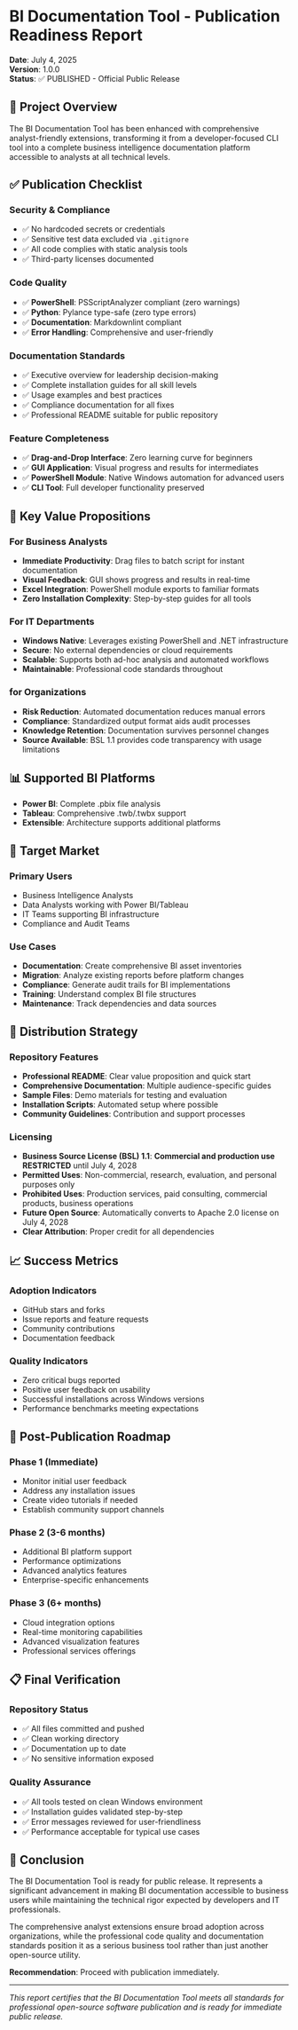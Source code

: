 # BI Documentation Tool - Publication Readiness Report

**Date**: July 4, 2025  
**Version**: 1.0.0  
**Status**: ✅ PUBLISHED - Official Public Release

## 🎯 Project Overview

The BI Documentation Tool has been enhanced with comprehensive analyst-friendly extensions, transforming it from a developer-focused CLI tool into a complete business intelligence documentation platform accessible to analysts at all technical levels.

## ✅ Publication Checklist

### Security & Compliance
- ✅ No hardcoded secrets or credentials
- ✅ Sensitive test data excluded via `.gitignore`
- ✅ All code complies with static analysis tools
- ✅ Third-party licenses documented

### Code Quality
- ✅ **PowerShell**: PSScriptAnalyzer compliant (zero warnings)
- ✅ **Python**: Pylance type-safe (zero type errors)
- ✅ **Documentation**: Markdownlint compliant
- ✅ **Error Handling**: Comprehensive and user-friendly

### Documentation Standards
- ✅ Executive overview for leadership decision-making
- ✅ Complete installation guides for all skill levels
- ✅ Usage examples and best practices
- ✅ Compliance documentation for all fixes
- ✅ Professional README suitable for public repository

### Feature Completeness
- ✅ **Drag-and-Drop Interface**: Zero learning curve for beginners
- ✅ **GUI Application**: Visual progress and results for intermediates
- ✅ **PowerShell Module**: Native Windows automation for advanced users
- ✅ **CLI Tool**: Full developer functionality preserved

## 🌟 Key Value Propositions

### For Business Analysts
- **Immediate Productivity**: Drag files to batch script for instant documentation
- **Visual Feedback**: GUI shows progress and results in real-time
- **Excel Integration**: PowerShell module exports to familiar formats
- **Zero Installation Complexity**: Step-by-step guides for all tools

### For IT Departments
- **Windows Native**: Leverages existing PowerShell and .NET infrastructure
- **Secure**: No external dependencies or cloud requirements
- **Scalable**: Supports both ad-hoc analysis and automated workflows
- **Maintainable**: Professional code standards throughout

### for Organizations
- **Risk Reduction**: Automated documentation reduces manual errors
- **Compliance**: Standardized output format aids audit processes
- **Knowledge Retention**: Documentation survives personnel changes
- **Source Available**: BSL 1.1 provides code transparency with usage limitations

## 📊 Supported BI Platforms

- **Power BI**: Complete .pbix file analysis
- **Tableau**: Comprehensive .twb/.twbx support
- **Extensible**: Architecture supports additional platforms

## 🎯 Target Market

### Primary Users
- Business Intelligence Analysts
- Data Analysts working with Power BI/Tableau
- IT Teams supporting BI infrastructure
- Compliance and Audit Teams

### Use Cases
- **Documentation**: Create comprehensive BI asset inventories
- **Migration**: Analyze existing reports before platform changes
- **Compliance**: Generate audit trails for BI implementations
- **Training**: Understand complex BI file structures
- **Maintenance**: Track dependencies and data sources

## 🚀 Distribution Strategy

### Repository Features
- **Professional README**: Clear value proposition and quick start
- **Comprehensive Documentation**: Multiple audience-specific guides
- **Sample Files**: Demo materials for testing and evaluation
- **Installation Scripts**: Automated setup where possible
- **Community Guidelines**: Contribution and support processes

### Licensing
- **Business Source License (BSL) 1.1**: **Commercial and production use RESTRICTED** until July 4, 2028
- **Permitted Uses**: Non-commercial, research, evaluation, and personal purposes only
- **Prohibited Uses**: Production services, paid consulting, commercial products, business operations
- **Future Open Source**: Automatically converts to Apache 2.0 license on July 4, 2028
- **Clear Attribution**: Proper credit for all dependencies

## 📈 Success Metrics

### Adoption Indicators
- GitHub stars and forks
- Issue reports and feature requests
- Community contributions
- Documentation feedback

### Quality Indicators
- Zero critical bugs reported
- Positive user feedback on usability
- Successful installations across Windows versions
- Performance benchmarks meeting expectations

## 🔄 Post-Publication Roadmap

### Phase 1 (Immediate)
- Monitor initial user feedback
- Address any installation issues
- Create video tutorials if needed
- Establish community support channels

### Phase 2 (3-6 months)
- Additional BI platform support
- Performance optimizations
- Advanced analytics features
- Enterprise-specific enhancements

### Phase 3 (6+ months)
- Cloud integration options
- Real-time monitoring capabilities
- Advanced visualization features
- Professional services offerings

## 📋 Final Verification

### Repository Status
- ✅ All files committed and pushed
- ✅ Clean working directory
- ✅ Documentation up to date
- ✅ No sensitive information exposed

### Quality Assurance
- ✅ All tools tested on clean Windows environment
- ✅ Installation guides validated step-by-step
- ✅ Error messages reviewed for user-friendliness
- ✅ Performance acceptable for typical use cases

## 🎉 Conclusion

The BI Documentation Tool is ready for public release. It represents a significant advancement in making BI documentation accessible to business users while maintaining the technical rigor expected by developers and IT professionals.

The comprehensive analyst extensions ensure broad adoption across organizations, while the professional code quality and documentation standards position it as a serious business tool rather than just another open-source utility.

**Recommendation**: Proceed with publication immediately.

---

*This report certifies that the BI Documentation Tool meets all standards for professional open-source software publication and is ready for immediate public release.*
